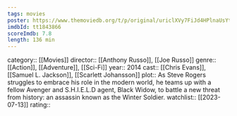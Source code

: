 ```yaml
---
tags: movies
poster: https://www.themoviedb.org/t/p/original/uriclXVy7FiJd4HPlnaUsYtlVCo.jpg
imdbId: tt1843866
scoreImdb: 7.8
length: 136 min
---
```


category:: [[Movies]]
director:: [[Anthony Russo]], [[Joe Russo]]
genre:: [[Action]], [[Adventure]], [[Sci-Fi]]
year:: 2014
cast:: [[Chris Evans]], [[Samuel L. Jackson]], [[Scarlett Johansson]]
plot:: As Steve Rogers struggles to embrace his role in the modern world, he teams up with a fellow Avenger and S.H.I.E.L.D agent, Black Widow, to battle a new threat from history: an assassin known as the Winter Soldier.
watchlist:: [[2023-07-13]]
rating::
